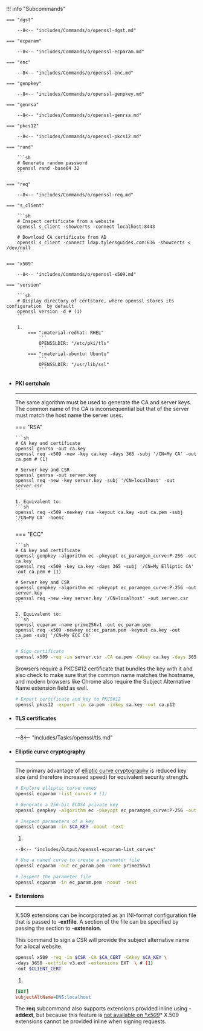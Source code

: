 

!!! info "Subcommands"

    === "dgst"

        --8<-- "includes/Commands/o/openssl-dgst.md"

    === "ecparam"

        --8<-- "includes/Commands/o/openssl-ecparam.md"

    === "enc"

        --8<-- "includes/Commands/o/openssl-enc.md"

    === "genpkey"

        --8<-- "includes/Commands/o/openssl-genpkey.md"

    === "genrsa"

        --8<-- "includes/Commands/o/openssl-genrsa.md"

    === "pkcs12"

        --8<-- "includes/Commands/o/openssl-pkcs12.md"

    === "rand"

        ```sh
        # Generate random password
        openssl rand -base64 32
        ```

    === "req"

        --8<-- "includes/Commands/o/openssl-req.md"

    === "s_client"

        ```sh
        # Inspect certificate from a website
        openssl s_client -showcerts -connect localhost:8443

        # Download CA certificate from AD
        openssl s_client -connect ldap.tylersguides.com:636 -showcerts < /dev/null
        ```

    === "x509"

        --8<-- "includes/Commands/o/openssl-x509.md"

    === "version"

        ```sh
        # Display directory of certstore, where openssl stores its configuration  by default
        openssl version -d # (1)
        ```

        1. 
            === ":material-redhat: RHEL"
                ```
                OPENSSLDIR: "/etc/pki/tls"
                ```
            === ":material-ubuntu: Ubuntu"
                ```
                OPENSSLDIR: "/usr/lib/ssl"
                ```

<div class="grid cards" markdown>

-   #### PKI certchain

    ---

    The same algorithm must be used to generate the CA and server keys.
    The common name of the CA is inconsequential but that of the server must match the host name the server uses.

    === "RSA"

        ```sh
        # CA key and certificate
        openssl genrsa -out ca.key
        openssl req -x509 -new -key ca.key -days 365 -subj '/CN=My CA' -out ca.pem # (1)

        # Server key and CSR
        openssl genrsa -out server.key
        openssl req -new -key server.key -subj '/CN=localhost' -out server.csr
        ```

        1. Equivalent to:
        ```sh
        openssl req -x509 -newkey rsa -keyout ca.key -out ca.pem -subj '/CN=My CA' -noenc
        ```

    === "ECC"

        ```sh
        # CA key and certificate
        openssl genpkey -algorithm ec -pkeyopt ec_paramgen_curve:P-256 -out ca.key
        openssl req -x509 -key ca.key -days 365 -subj '/CN=My Elliptic CA' -out ca.pem # (1)

        # Server key and CSR
        openssl genpkey -algorithm ec -pkeyopt ec_paramgen_curve:P-256 -out server.key
        openssl req -new -key server.key '/CN=localhost' -out server.csr
        ```

        2. Equivalent to:
        ```sh
        openssl ecparam -name prime256v1 -out ec_param.pem
        openssl req -x509 -newkey ec:ec_param.pem -keyout ca.key -out ca.pem -subj '/CN=My ECC CA'
        ```

    ```sh
    # Sign certificate
    openssl x509 -req -in server.csr -CA ca.pem -CAkey ca.key -days 365 -out server.pem
    ```

    Browsers require a PKCS#12 certificate that bundles the key with it and also check to make sure that the common name matches the hostname, and modern browsers like Chrome also require the Subject Alternative Name extension field as well.

    ```sh
    # Export certificate and key to PKCS#12
    openssl pkcs12 -export -in ca.pem -inkey ca.key -out ca.p12
    ```

-   #### TLS certificates

    ---

    --8<-- "includes/Tasks/openssl/tls.md"

-   #### Elliptic curve cryptography

    ---

    The primary advantage of [elliptic curve cryptography](https://en.wikipedia.org/wiki/Elliptic-curve_cryptography) is reduced key size (and therefore increased speed) for equivalent security strength.

    ```sh title="Elliptic curves"
    # Explore elliptic curve names
    openssl ecparam -list_curves # (1)

    # Generate a 256-bit ECDSA private key
    openssl genpkey -algorithm ec -pkeyopt ec_paramgen_curve:P-256 -out $CA_KEY

    # Inspect parameters of a key
    openssl ecparam -in $CA_KEY -noout -text
    ```

    1. 
    ```
    --8<-- "includes/Output/openssl-ecparam-list_curves"
    ```

    ```sh title="EC parameter files"
    # Use a named curve to create a parameter file
    openssl ecparam -out ec_param.pem -name prime256v1

    # Inspect the parameter file
    openssl ecparam -in ec_param.pem -noout -text
    ```

-   #### Extensions

    ---

    X.509 extensions can be incorporated as an INI-format configuration file that is passed to **-extfile**.
    A section of the file can be specified by passing the section to **-extension**.

    This command to sign a CSR will provide the subject alternative name for a local website.

    ```sh
    openssl x509 -req -in $CSR -CA $CA_CERT -CAkey $CA_KEY \
    -days 3650 -extfile v3.ext -extensions EXT  \ # (1)
    -out $CLIENT_CERT
    ```

    1. 
    ```ini title="v3.ext"
    [EXT]
    subjectAltName=DNS:localhost
    ```

    The **req** subcommand also supports extensions provided inline using **-addext**, but because this feature is [not available on **x509*](https://security.stackexchange.com/questions/74345/provide-subjectaltname-to-openssl-directly-on-the-command-line)* X.509 extensions cannot be provided inline when signing requests.

</div>